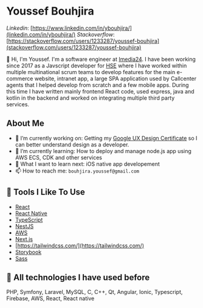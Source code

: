 # Youssef Bouhjira

*Linkedin*: [https://www.linkedin.com/in/ybouhjira/](linkedin.com/in/ybouhjira/)
*Stackoverflow*: [https://stackoverflow.com/users/1233287/youssef-bouhjira](stackoverflow.com/users/1233287/youssef-bouhjira)

👋 Hi, I'm Youssef. I'm a software engineer at [Imedia24](https://www.imedia24.de/). 
I have been working since 2017 as a Javscript developer for [HSE](https://www.hse.de/) where I have worked within multiple multinational scrum teams to develop features for the main e-commerce website, intranet app, a large SPA application used by Callcenter agents that I helped develop from scratch and a few mobile apps. During this time I have written mainly frontend React code, used express, java and kotlin in the backend and worked on integrating multiple third party services.

## About Me

- 🔭 I’m currently working on: Getting my [Google UX Design Certificate](https://grow.google/uxdesign/) so I can better understand design as a developer.
- 🌱 I’m currently learning: How to deploy and manage node.js app using AWS ECS, CDK and other services
- 🤔 What I want to learn next: iOS native app developement 
- 📫 How to reach me: `bouhjira.youssef@gmail.com`

## 🔧 Tools I Like To Use

- [React](https://reactjs.org/)
- [React Native](https://reactnative.dev/)
- [TypeScript](https://www.typescriptlang.org/)
- [NestJS](https://nestjs.com/)
- [AWS](https://aws.amazon.com/)
- [Next.js](https://nextjs.org/)
- [https://tailwindcss.com/](https://tailwindcss.com/)
- [Storybook](https://storybook.js.org/)
- [Sass](https://sass-lang.com/)

## 🔧 All technologies I have used before
PHP, Symfony, Laravel, MySQL, C, C++, Qt, Angular, Ionic, Typescript, Firebase, AWS, React, React native
